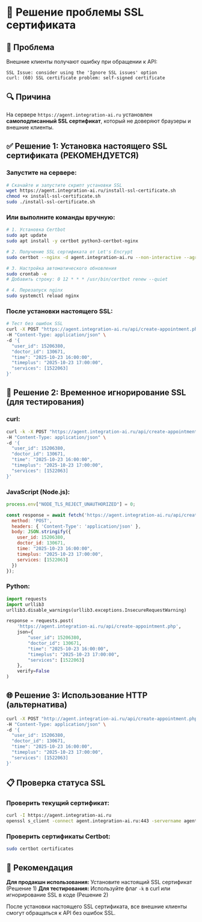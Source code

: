 # 🔐 Решение проблемы SSL сертификата

## 🚨 Проблема
Внешние клиенты получают ошибку при обращении к API:
```
SSL Issue: consider using the 'Ignore SSL issues' option
curl: (60) SSL certificate problem: self-signed certificate
```

## 🔍 Причина
На сервере `https://agent.integration-ai.ru` установлен **самоподписанный SSL сертификат**, который не доверяют браузеры и внешние клиенты.

## ✅ Решение 1: Установка настоящего SSL сертификата (РЕКОМЕНДУЕТСЯ)

### Запустите на сервере:
```bash
# Скачайте и запустите скрипт установки SSL
wget https://agent.integration-ai.ru/install-ssl-certificate.sh
chmod +x install-ssl-certificate.sh
sudo ./install-ssl-certificate.sh
```

### Или выполните команды вручную:
```bash
# 1. Установка Certbot
sudo apt update
sudo apt install -y certbot python3-certbot-nginx

# 2. Получение SSL сертификата от Let's Encrypt
sudo certbot --nginx -d agent.integration-ai.ru --non-interactive --agree-tos --email admin@agent.integration-ai.ru

# 3. Настройка автоматического обновления
sudo crontab -e
# Добавить строку: 0 12 * * * /usr/bin/certbot renew --quiet

# 4. Перезапуск nginx
sudo systemctl reload nginx
```

### После установки настоящего SSL:
```bash
# Тест без ошибок SSL
curl -X POST "https://agent.integration-ai.ru/api/create-appointment.php" \
-H "Content-Type: application/json" \
-d '{
  "user_id": 15206380,
  "doctor_id": 130671,
  "time": "2025-10-23 16:00:00",
  "timeplus": "2025-10-23 17:00:00",
  "services": [1522063]
}'
```

## 🔧 Решение 2: Временное игнорирование SSL (для тестирования)

### curl:
```bash
curl -k -X POST "https://agent.integration-ai.ru/api/create-appointment.php" \
-H "Content-Type: application/json" \
-d '{
  "user_id": 15206380,
  "doctor_id": 130671,
  "time": "2025-10-23 16:00:00",
  "timeplus": "2025-10-23 17:00:00",
  "services": [1522063]
}'
```

### JavaScript (Node.js):
```javascript
process.env["NODE_TLS_REJECT_UNAUTHORIZED"] = 0;

const response = await fetch('https://agent.integration-ai.ru/api/create-appointment.php', {
  method: 'POST',
  headers: { 'Content-Type': 'application/json' },
  body: JSON.stringify({
    user_id: 15206380,
    doctor_id: 130671,
    time: "2025-10-23 16:00:00",
    timeplus: "2025-10-23 17:00:00",
    services: [1522063]
  })
});
```

### Python:
```python
import requests
import urllib3
urllib3.disable_warnings(urllib3.exceptions.InsecureRequestWarning)

response = requests.post(
    'https://agent.integration-ai.ru/api/create-appointment.php',
    json={
        "user_id": 15206380,
        "doctor_id": 130671,
        "time": "2025-10-23 16:00:00",
        "timeplus": "2025-10-23 17:00:00",
        "services": [1522063]
    },
    verify=False
)
```

## 🌐 Решение 3: Использование HTTP (альтернатива)

```bash
curl -X POST "http://agent.integration-ai.ru/api/create-appointment.php" \
-H "Content-Type: application/json" \
-d '{
  "user_id": 15206380,
  "doctor_id": 130671,
  "time": "2025-10-23 16:00:00",
  "timeplus": "2025-10-23 17:00:00",
  "services": [1522063]
}'
```

## 📋 Проверка статуса SSL

### Проверить текущий сертификат:
```bash
curl -I https://agent.integration-ai.ru
openssl s_client -connect agent.integration-ai.ru:443 -servername agent.integration-ai.ru
```

### Проверить сертификаты Certbot:
```bash
sudo certbot certificates
```

## 🎯 Рекомендация

**Для продакшн использования:** Установите настоящий SSL сертификат (Решение 1)
**Для тестирования:** Используйте флаг `-k` в curl или игнорирование SSL в коде (Решение 2)

После установки настоящего SSL сертификата, все внешние клиенты смогут обращаться к API без ошибок SSL.
